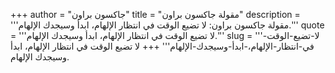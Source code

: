 +++
author = "جاكسون براون"
title = "مقولة جاكسون براون"
description = '''مقولة جاكسون براون: لا تضيع الوقت في انتظار الإلهام، ابدأ وسيجدك الإلهام.'''
quote = '''لا تضيع الوقت في انتظار الإلهام، ابدأ وسيجدك الإلهام.'''
slug = '''لا-تضيع-الوقت-في-انتظار-الإلهام،-ابدأ-وسيجدك-الإلهام'''
+++
لا تضيع الوقت في انتظار الإلهام، ابدأ وسيجدك الإلهام.
